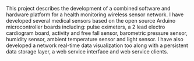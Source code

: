 This  project  describes  the  development  of  a  combined software  and  hardware platform for a health monitoring wireless sensor network. I have developed several medical  sensors  based  on  the  open  source  Arduino microcontroller  boards including: pulse oximeters, a 2  lead electro cardiogram board, activity and free fall sensor,  barometric  pressure  sensor,  humidity  sensor,  ambient temperature  sensor and  light sensor.  I have also developed a network real-time data visualization  too along with a persistent data storage  layer, a web service  interface and web service clients.